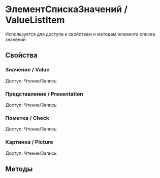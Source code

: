 
# ЭлементСпискаЗначений / ValueListItem

    
    
Используется для доступа к свойствам и методам элемента списка значений


  
  
## Свойства
    
### Значение / Value
Доступ: Чтение/Запись
### Представление / Presentation
Доступ: Чтение/Запись
### Пометка / Check
Доступ: Чтение/Запись
### Картинка / Picture
Доступ: Чтение/Запись
## Методы
    